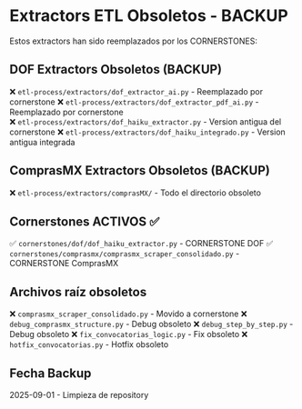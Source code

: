 # Extractors ETL Obsoletos - BACKUP

Estos extractors han sido reemplazados por los CORNERSTONES:

## DOF Extractors Obsoletos (BACKUP)

❌ `etl-process/extractors/dof_extractor_ai.py` - Reemplazado por cornerstone
❌ `etl-process/extractors/dof_extractor_pdf_ai.py` - Reemplazado por cornerstone  
❌ `etl-process/extractors/dof_haiku_extractor.py` - Version antigua del cornerstone
❌ `etl-process/extractors/dof_haiku_integrado.py` - Version antigua integrada

## ComprasMX Extractors Obsoletos (BACKUP)

❌ `etl-process/extractors/comprasMX/` - Todo el directorio obsoleto

## Cornerstones ACTIVOS ✅

✅ `cornerstones/dof/dof_haiku_extractor.py` - CORNERSTONE DOF
✅ `cornerstones/comprasmx/comprasmx_scraper_consolidado.py` - CORNERSTONE ComprasMX

## Archivos raíz obsoletos

❌ `comprasmx_scraper_consolidado.py` - Movido a cornerstone
❌ `debug_comprasmx_structure.py` - Debug obsoleto
❌ `debug_step_by_step.py` - Debug obsoleto
❌ `fix_convocatorias_logic.py` - Fix obsoleto
❌ `hotfix_convocatorias.py` - Hotfix obsoleto

## Fecha Backup

2025-09-01 - Limpieza de repository